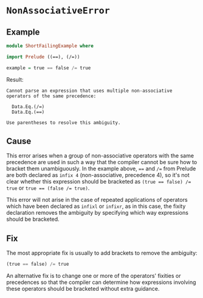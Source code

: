 # `NonAssociativeError`

## Example

```purescript
module ShortFailingExample where

import Prelude ((==), (/=))

example = true == false /= true
```

Result:
```
Cannot parse an expression that uses multiple non-associative operators of the same precedence:

  Data.Eq.(/=)
  Data.Eq.(==)

Use parentheses to resolve this ambiguity.
```

## Cause

This error arises when a group of non-associative operators with the same precedence are used in such a way that the compiler cannot be sure how to bracket them unambiguously. In the example above, `==` and `/=` from Prelude are both declared as `infix 4` (non-associative, precedence 4), so it's not clear whether this expression should be bracketed as `(true == false) /= true` or `true == (false /= true)`.

This error will not arise in the case of repeated applications of operators which have been declared as `infixl` or `infixr`, as in this case, the fixity declaration removes the ambiguity by specifying which way expressions should be bracketed.

## Fix

The most appropriate fix is usually to add brackets to remove the ambiguity:

```purescript
(true == false) /= true
```

An alternative fix is to change one or more of the operators' fixities or precedences so that the compiler can determine how expressions involving these operators should be bracketed without extra guidance.
